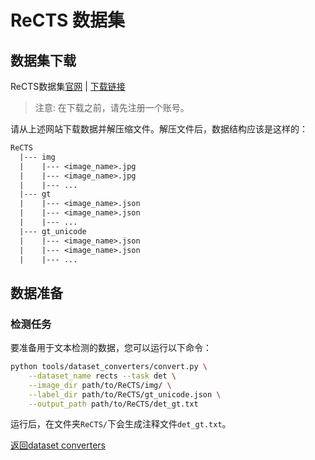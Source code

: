 # ReCTS 数据集

## 数据集下载

ReCTS数据集[官网](https://rrc.cvc.uab.es/?ch=12) | [下载链接](https://rrc.cvc.uab.es/?ch=12&com=downloads)

> 注意: 在下载之前，请先注册一个账号。

请从上述网站下载数据并解压缩文件。解压文件后，数据结构应该是这样的：
```txt
ReCTS
  |--- img
  |    |--- <image_name>.jpg
  |    |--- <image_name>.jpg
  |    |--- ...
  |--- gt
  |    |--- <image_name>.json
  |    |--- <image_name>.json
  |    |--- ...
  |--- gt_unicode
  |    |--- <image_name>.json
  |    |--- <image_name>.json
  |    |--- ...
```

## 数据准备

### 检测任务

要准备用于文本检测的数据，您可以运行以下命令：

```bash
python tools/dataset_converters/convert.py \
    --dataset_name rects --task det \
    --image_dir path/to/ReCTS/img/ \
    --label_dir path/to/ReCTS/gt_unicode.json \
    --output_path path/to/ReCTS/det_gt.txt
```

运行后，在文件夹`ReCTS/`下会生成注释文件`det_gt.txt`。

[返回dataset converters](converters.md)
